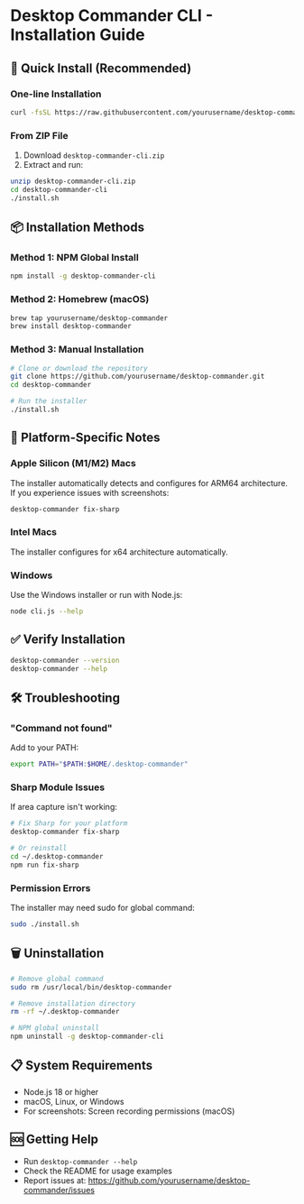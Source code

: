 # Desktop Commander CLI - Installation Guide

## 🚀 Quick Install (Recommended)

### One-line Installation
```bash
curl -fsSL https://raw.githubusercontent.com/yourusername/desktop-commander/main/install.sh | bash
```

### From ZIP File
1. Download `desktop-commander-cli.zip`
2. Extract and run:
```bash
unzip desktop-commander-cli.zip
cd desktop-commander-cli
./install.sh
```

## 📦 Installation Methods

### Method 1: NPM Global Install
```bash
npm install -g desktop-commander-cli
```

### Method 2: Homebrew (macOS)
```bash
brew tap yourusername/desktop-commander
brew install desktop-commander
```

### Method 3: Manual Installation
```bash
# Clone or download the repository
git clone https://github.com/yourusername/desktop-commander.git
cd desktop-commander

# Run the installer
./install.sh
```

## 🔧 Platform-Specific Notes

### Apple Silicon (M1/M2) Macs
The installer automatically detects and configures for ARM64 architecture. If you experience issues with screenshots:
```bash
desktop-commander fix-sharp
```

### Intel Macs
The installer configures for x64 architecture automatically.

### Windows
Use the Windows installer or run with Node.js:
```bash
node cli.js --help
```

## ✅ Verify Installation
```bash
desktop-commander --version
desktop-commander --help
```

## 🛠️ Troubleshooting

### "Command not found"
Add to your PATH:
```bash
export PATH="$PATH:$HOME/.desktop-commander"
```

### Sharp Module Issues
If area capture isn't working:
```bash
# Fix Sharp for your platform
desktop-commander fix-sharp

# Or reinstall
cd ~/.desktop-commander
npm run fix-sharp
```

### Permission Errors
The installer may need sudo for global command:
```bash
sudo ./install.sh
```

## 🗑️ Uninstallation
```bash
# Remove global command
sudo rm /usr/local/bin/desktop-commander

# Remove installation directory
rm -rf ~/.desktop-commander

# NPM global uninstall
npm uninstall -g desktop-commander-cli
```

## 📋 System Requirements
- Node.js 18 or higher
- macOS, Linux, or Windows
- For screenshots: Screen recording permissions (macOS)

## 🆘 Getting Help
- Run `desktop-commander --help`
- Check the README for usage examples
- Report issues at: https://github.com/yourusername/desktop-commander/issues